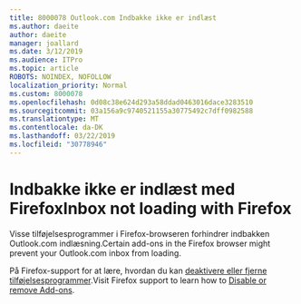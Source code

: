 ```yaml
---
title: 8000078 Outlook.com Indbakke ikke er indlæst
ms.author: daeite
author: daeite
manager: joallard
ms.date: 3/12/2019
ms.audience: ITPro
ms.topic: article
ROBOTS: NOINDEX, NOFOLLOW
localization_priority: Normal
ms.custom: 8000078
ms.openlocfilehash: 0d08c38e624d293a58ddad0463016dace3283510
ms.sourcegitcommit: 03a156a9c9740521155a30775492c7dff0982588
ms.translationtype: MT
ms.contentlocale: da-DK
ms.lasthandoff: 03/22/2019
ms.locfileid: "30778946"
---
```

# <a name="inbox-not-loading-with-firefox"></a><span data-ttu-id="c1b7b-102">Indbakke ikke er indlæst med Firefox</span><span class="sxs-lookup"><span data-stu-id="c1b7b-102">Inbox not loading with Firefox</span></span>

<span data-ttu-id="c1b7b-103">Visse tilføjelsesprogrammer i Firefox-browseren forhindrer indbakken Outlook.com indlæsning.</span><span class="sxs-lookup"><span data-stu-id="c1b7b-103">Certain add-ons in the Firefox browser might prevent your Outlook.com inbox from loading.</span></span>
  
<span data-ttu-id="c1b7b-104">På Firefox-support for at lære, hvordan du kan [deaktivere eller fjerne tilføjelsesprogrammer](https://support.mozilla.org/kb/disable-or-remove-add-ons).</span><span class="sxs-lookup"><span data-stu-id="c1b7b-104">Visit Firefox support to learn how to [Disable or remove Add-ons](https://support.mozilla.org/kb/disable-or-remove-add-ons).</span></span>

